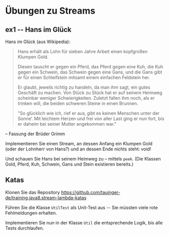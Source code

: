 # Übungen zu Streams

## ex1 -- Hans im Glück

Hans im Glück (aus Wikipedia):

> Hans erhält als Lohn für sieben Jahre Arbeit einen kopfgroßen Klumpen Gold.
>
> Diesen tauscht er gegen ein Pferd, das Pferd
> gegen eine Kuh, die Kuh gegen ein Schwein, das Schwein gegen eine Gans, und die Gans gibt er für einen Schleifstein
> mitsamt einem einfachen Feldstein her.
>
> Er glaubt, jeweils richtig zu handeln, da man ihm sagt, ein gutes Geschäft zu
> machen. Von Stück zu Stück hat er auf seinem Heimweg scheinbar weniger Schwierigkeiten. Zuletzt fallen ihm noch, als
> er
> trinken will, die beiden schweren Steine in einen Brunnen.
>
> "So glücklich wie ich, rief er aus‚ gibt es keinen Menschen unter der Sonne‘. Mit leichtem Herzen und frei von aller
> Last ging er nun fort, bis er daheim bei seiner Mutter angekommen war."

– Fassung der Brüder Grimm

Implementieren Sie einen Stream, an dessen Anfang ein Klumpen Gold (oder der Lohnherr von Hans?) und an dessen Ende
nichts steht: void!

Und schauen Sie Hans bei seinem Heimweg zu – mittels `peek`. (Die Klassen Gold, Pferd, Kuh, Schwein,
Gans und Stein existieren bereits.)

## Katas

Klonen Sie das Repository https://github.com/tauinger-de/training.java8.stream-lambda-katas

Führen Sie die Klasse `UtilTest` als Unit-Test aus -- Sie müssten viele rote Fehlmeldungen erhalten.

Implementieren Sie nun in der Klasse `Util` die entsprechende Logik, bis alle Tests durchlaufen.




